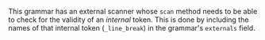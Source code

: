 This grammar has an external scanner whose `scan` method needs to be able to check for the validity of an *internal* token. This is done by including the names of that internal token (`_line_break`) in the grammar's `externals` field.